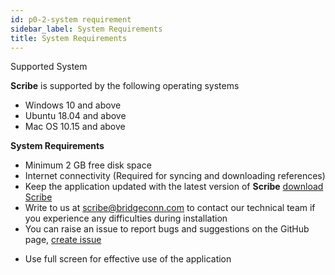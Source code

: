 ```yaml
---
id: p0-2-system requirement
sidebar_label: System Requirements
title: System Requirements
---
```


Supported System

**Scribe** is supported by the following operating systems

- Windows 10 and above
- Ubuntu 18.04 and above
- Mac OS 10.15 and above

**System Requirements**

- Minimum 2 GB free disk space
- Internet connectivity (Required for syncing and downloading references)
- Keep the application updated with the latest version of **Scribe** [download Scribe](https://github.com/bible-technology/scribe-scripture-editor/releases)
- Write to us at scribe@bridgeconn.com to contact our technical team if you experience any difficulties during installation
- You can raise an issue to report bugs and suggestions on the GitHub page, [create issue](https://github.com/bible-technology/scribe-scripture-editor/issues)
<!-- - To ensure your system supports the target language, download the needed **font** on your device.  -->
- Use full screen for effective use of the application